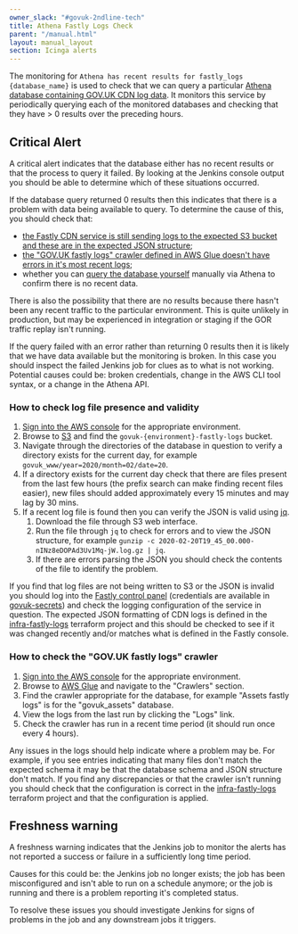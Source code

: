 ```yaml
---
owner_slack: "#govuk-2ndline-tech"
title: Athena Fastly Logs Check
parent: "/manual.html"
layout: manual_layout
section: Icinga alerts
---
```


The monitoring for `Athena has recent results for fastly_logs {database_name}`
is used to check that we can query a particular [Athena database containing
GOV.UK CDN log data][govuk-athena]. It monitors this service by periodically
querying each of the monitored databases and checking that they have > 0 results
over the preceding hours.

## Critical Alert

A critical alert indicates that the database either has no recent results or
that the process to query it failed. By looking at the Jenkins console output
you should be able to determine which of these situations occurred.

If the database query returned 0 results then this indicates that there
is a problem with data being available to query. To determine the cause of
this, you should check that:

- [the Fastly CDN service is still sending logs to the expected S3 bucket and
  these are in the expected JSON
  structure](#how-to-check-log-file-presence-and-validity);
- [the "GOV.UK fastly logs" crawler defined in AWS Glue doesn't have
  errors in it's most recent logs](#how-to-check-the-govuk-fastly-logs-crawler);
- whether you can [query the database yourself][query-athena] manually via
  Athena to confirm there is no recent data.

There is also the possibility that there are no results because there hasn't
been any recent traffic to the particular environment. This is quite unlikely
in production, but may be experienced in integration or staging if the GOR
traffic replay isn't running.

If the query failed with an error rather than returning 0 results then it is
likely that we have data available but the monitoring is broken. In this case
you should inspect the failed Jenkins job for clues as to what is not working.
Potential causes could be: broken credentials, change in the AWS CLI tool
syntax, or a change in the Athena API.

### How to check log file presence and validity

1. [Sign into the AWS console][aws-login] for the appropriate environment.
1. Browse to [S3][] and find the `govuk-{environment}-fastly-logs` bucket.
1. Navigate through the directories of the database in question to verify a
   directory exists for the current day, for example
   `govuk_www/year=2020/month=02/date=20`.
1. If a directory exists for the current day check that there are files present
   from the last few hours (the prefix search can make finding recent files
   easier), new files should added approximately every 15 minutes and may
   lag by 30 mins.
1. If a recent log file is found then you can verify the JSON is valid using
   [jq](https://stedolan.github.io/jq/).
   1. Download the file through S3 web interface.
   1. Run the file through `jq` to check for errors and to view the JSON
      structure, for example
      `gunzip -c 2020-02-20T19_45_00.000-nINz8eDOPAd3Uv1Mq-jW.log.gz | jq`.
   1. If there are errors parsing the JSON you should check the contents of
      the file to identify the problem.

If you find that log files are not being written to S3 or the JSON is invalid
you should log into the [Fastly control panel](https://manage.fastly.com)
(credentials are available in
[govuk-secrets](https://github.com/alphagov/govuk-secrets)) and check the
logging configuration of the service in question. The expected JSON formatting
of CDN logs is defined in the [infra-fastly-logs][] terraform
project and this should be checked to see if it was changed recently and/or
matches what is defined in the Fastly console.

### How to check the "GOV.UK fastly logs" crawler

1. [Sign into the AWS console][aws-login] for the appropriate environment.
1. Browse to [AWS Glue][aws-glue] and navigate to the "Crawlers" section.
1. Find the crawler appropriate for the database, for example "Assets fastly
   logs" is for the "govuk_assets" database.
1. View the logs from the last run by clicking the "Logs" link.
1. Check the crawler has run in a recent time period (it should run once every
   4 hours).

Any issues in the logs should help indicate where a problem may be. For example,
if you see entries indicating that many files don't match the expected schema
it may be that the database schema and JSON structure don't match. If you find
any discrepancies or that the crawler isn't running you should check that
the configuration is correct in the [infra-fastly-logs][] terraform project
and that the configuration is applied.

## Freshness warning

A freshness warning indicates that the Jenkins job to monitor the alerts has
not reported a success or failure in a sufficiently long time period.

Causes for this could be: the Jenkins job no longer exists; the job has been
misconfigured and isn't able to run on a schedule anymore; or the job is
running and there is a problem reporting it's completed status.

To resolve these issues you should investigate Jenkins for signs of problems
in the job and any downstream jobs it triggers.

[govuk-athena]: ../query-cdn-logs.html
[aws-glue]: https://eu-west-1.console.aws.amazon.com/glue/home?region=eu-west-1#catalog:tab=crawlers
[query-athena]: ../query-cdn-logs.html#example-queries
[aws-login]: https://docs.publishing.service.gov.uk/manual/set-up-aws-account.html#2-sign-in-to-aws
[S3]: https://s3.console.aws.amazon.com/s3/home?region=eu-west-1#
[infra-fastly-logs]: https://github.com/alphagov/govuk-aws/blob/master/terraform/projects/infra-fastly-logs/main.tf

